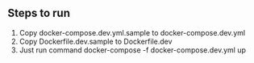 ## Steps to run
1. Copy docker-compose.dev.yml.sample to docker-compose.dev.yml
1. Copy Dockerfile.dev.sample to Dockerfile.dev
2. Just run command docker-compose -f docker-compose.dev.yml up